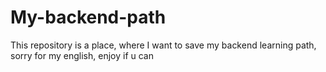 # My-backend-path

This repository is a place, where I want to save my backend learning path, sorry for my english, enjoy if u can
